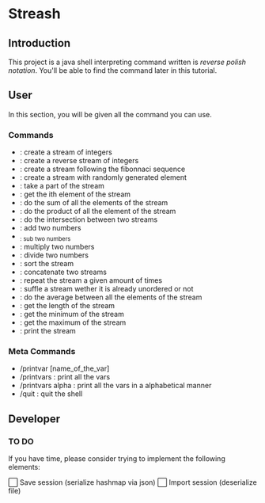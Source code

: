 # Streash

## Introduction

This project is a java shell interpreting command written is *reverse polish notation*. You'll be able to find the command later in this tutorial.

## User

In this section, you will be given all the command you can use.

### Commands

* <integers> : create a stream of integers
* <revintegers> : create a reverse stream of integers
* <fibo> : create a stream following the fibonnaci sequence
* <random> : create a stream with randomly generated element
* <slice> : take a part of the stream
* <get> : get the ith element of the stream
* <sum> : do the sum of all the elements of the stream
* <product> : do the product of all the element of the stream
* <inter> : do the intersection between two streams
* <add> : add two numbers
* <sub> : sub two numbers
* <mul> : multiply two numbers
* <div> : divide two numbers
* <sort> : sort the stream
* <concat> : concatenate two streams
* <repeat> : repeat the stream a given amount of times
* <shuffle> : suffle a stream wether it is already unordered or not
* <average> : do the average between all the elements of the stream
* <len> : get the length of the stream
* <min> : get the minimum of the stream
* <max> : get the maximum of the stream
* <print> : print the stream

### Meta Commands
* /printvar [name_of_the_var]
* /printvars : print all the vars
* /printvars alpha : print all the vars in a alphabetical manner
* /quit : quit the shell


## Developer

### TO DO

If you have time, please consider trying to implement the following elements:

 :white_large_square: Save session (serialize hashmap via json)
  :white_large_square: Import session (deserialize file)
